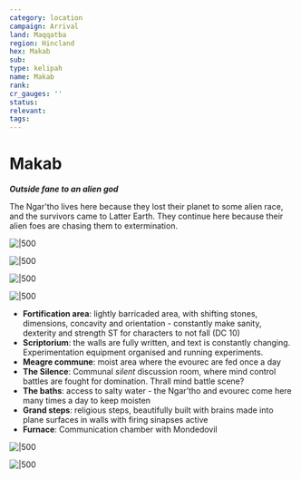 ```yaml
---
category: location
campaign: Arrival
land: Maqqatba
region: Hincland
hex: Makab
sub: 
type: kelipah
name: Makab
rank: 
cr_gauges: ''
status: 
relevant: 
tags: 
---
```


# Makab
***Outside fane to an alien god***

The Ngar'tho lives here because they lost their planet to some alien race, and the survivors came to Latter Earth. They continue here because their alien foes are chasing them to extermination.

![|500](https://i.imgur.com/Vm1Vy2l.png)

![|500](https://i.imgur.com/1TfMKk6.jpg)

![|500](https://i.imgur.com/eHqE1g2.png)


![|500](https://i.imgur.com/ZMjDPiD.png)

- **Fortification area**: lightly barricaded area, with shifting stones, dimensions, concavity and orientation - constantly make sanity, dexterity and strength ST for characters to not fall (DC 10)
- **Scriptorium**: the walls are fully written, and text is constantly changing. Experimentation equipment organised and running experiments.
- **Meagre commune**: moist area where the evourec are fed once a day
- **The Silence**: Communal *silent* discussion room, where mind control battles are fought for domination. Thrall mind battle scene?
- **The baths**: access to salty water - the Ngar'tho and evourec come here many times a day to keep moisten
- **Grand steps**: religious steps, beautifully built with brains made into plane surfaces in walls with firing sinapses active
- **Furnace**: Communication chamber with Mondedovil


![|500](https://i.imgur.com/j5HF75r.png)

![|500](https://i.imgur.com/xeza99Z.png)




